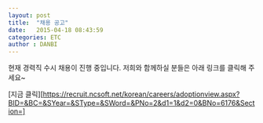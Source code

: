 ```yaml
---
layout: post
title:  "채용 공고"
date:   2015-04-18 08:43:59
categories: ETC
author : DANBI
---
```


현재 경력직 수시 채용이 진행 중입니다. 
저희와 함께하실 분들은 아래 링크를 클릭해 주세요~

[지금 클릭][https://recruit.ncsoft.net/korean/careers/adoptionview.aspx?BID=&BC=&SYear=&SType=&SWord=&PNo=2&d1=1&d2=0&BNo=6176&Section=]